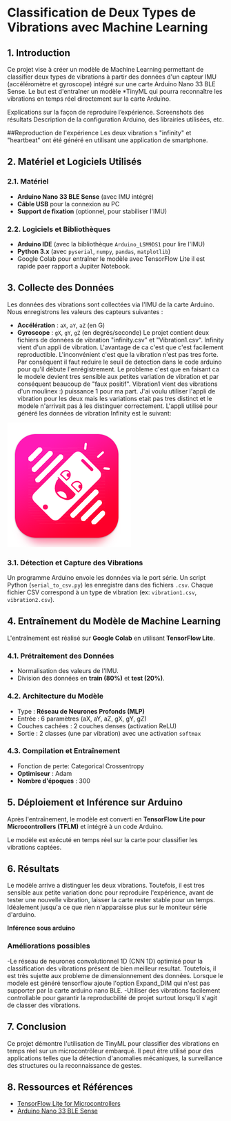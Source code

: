 # Classification de Deux Types de Vibrations avec Machine Learning
## 1. Introduction

Ce projet vise à créer un modèle de Machine Learning permettant de classifier deux types de vibrations à partir des données d'un capteur IMU (accéléromètre et gyroscope) intégré sur une carte Arduino Nano 33 BLE Sense. Le but est d'entraîner un modèle *TinyML qui pourra reconnaître les vibrations en temps réel directement sur la carte Arduino.


Explications sur la façon de reproduire l’expérience.
Screenshots des résultats
Description de la configuration Arduino, des librairies utilisées, etc.

##Reproduction de l'expérience
Les deux vibration s "infinity" et "heartbeat" ont été généré en utilisant une application de smartphone.









## 2. Matériel et Logiciels Utilisés

### 2.1. Matériel
- **Arduino Nano 33 BLE Sense** (avec IMU intégré)
- **Câble USB** pour la connexion au PC
- **Support de fixation** (optionnel, pour stabiliser l'IMU)

### 2.2. Logiciels et Bibliothèques
- **Arduino IDE** (avec la bibliothèque `Arduino_LSM9DS1` pour lire l'IMU)
- **Python 3.x** (avec `pyserial`, `numpy`, `pandas`, `matplotlib`)
- Google Colab pour entraîner le modèle avec TensorFlow Lite il est rapide paer rapport a Jupiter Notebook.

## 3. Collecte des Données

Les données des vibrations sont collectées via l'IMU de la carte Arduino.
Nous enregistrons les valeurs des capteurs suivantes :
- **Accélération** : `aX`, `aY`, `aZ` (en G)
- **Gyroscope** : `gX`, `gY`, `gZ` (en degrés/seconde)
Le projet contient deux fichiers de données de vibration "infinity.csv" et "Vibration1.csv".
Infinity vient d'un appli de vibration. L'avantage de ca c'est que c'est facilement reproductible. L'inconvénient c'est que la vibration n'est pas tres forte. Par conséquent il faut reduire le seuil de detection dans le code arduino pour qu'il débute l'enrégistrement. Le probleme c'est que en faisant ca le modele devient tres sensible aux petites variation de vibration et par conséquent beaucoup de "faux positif".
Vibration1 vient des vibrations d'un moulinex :) puissance 1 pour ma part.
J'ai voulu utiliser l'appli de vibration pour les deux mais les variations etait pas tres distinct et le modele n'arrivait pas à les distinguer correctement.
L'appli utilisé pour généré les données de vibration Infinity est le suivant:

![overview](VibratorApp.PNG)

### 3.1. Détection et Capture des Vibrations
Un programme Arduino envoie les données via le port série. Un script Python (`serial_to_csv.py`) les enregistre dans des fichiers `.csv`. Chaque fichier CSV correspond à un type de vibration (ex: `vibration1.csv`, `vibration2.csv`).


## 4. Entraînement du Modèle de Machine Learning
L'entraînement est réalisé sur **Google Colab** en utilisant **TensorFlow Lite**.

### 4.1. Prétraitement des Données
- Normalisation des valeurs de l'IMU.
- Division des données en **train (80%)** et **test (20%)**.

### 4.2. Architecture du Modèle
- Type : **Réseau de Neurones Profonds (MLP)**
- Entrée : 6 paramètres (aX, aY, aZ, gX, gY, gZ)
- Couches cachées : 2 couches denses (activation ReLU)
- Sortie : 2 classes (une par vibration) avec une activation `softmax`

### 4.3. Compilation et Entraînement
- Fonction de perte: Categorical Crossentropy
- **Optimiseur** : Adam
- **Nombre d'époques** : 300



## 5. Déploiement et Inférence sur Arduino

Après l'entraînement, le modèle est converti en **TensorFlow Lite pour Microcontrollers (TFLM)** et intégré à un code Arduino.

Le modèle est exécuté en temps réel sur la carte pour classifier les vibrations captées.


## 6. Résultats 
Le modèle arrive a distinguer les deux vibrations. Toutefois, il est tres sensible aux petite variation donc pour reproduire l'expérience, avant de tester une nouvelle vibration, laisser la carte rester stable pour un temps. Idéalement jusqu'a ce que rien n'apparaisse plus sur le moniteur série d'arduino.

**Inférence sous arduino**



### Améliorations possibles
-Le  réseau de neurones convolutionnel 1D (CNN 1D) optimisé pour la classification des vibrations présent de bien meilleur resultat. Toutefois, il est très sujette aux probleme de dimensionnement des données. Lorsque le modele est généré tensorflow ajoute l'option Expand_DIM qui n'est pas supporter par la carte arduino nano BLE.
-Utiliser des vibrations facilement controllable pour garantir la reproducbilité de projet surtout lorsqu'il s'agit de classer des vibrations. 


## 7. Conclusion

Ce projet démontre l'utilisation de TinyML pour classifier des vibrations en temps réel sur un microcontrôleur embarqué. Il peut être utilisé pour des applications telles que la détection d'anomalies mécaniques, la surveillance des structures ou la reconnaissance de gestes.

## 8. Ressources et Références
- [TensorFlow Lite for Microcontrollers](https://www.tensorflow.org/lite/microcontrollers)
- [Arduino Nano 33 BLE Sense](https://store.arduino.cc/products/arduino-nano-33-ble-sense)


